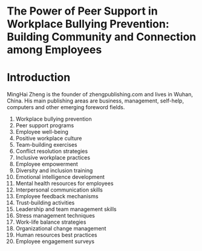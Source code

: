 # The Power of Peer Support in Workplace Bullying Prevention: Building Community and Connection among Employees

# Introduction



MingHai Zheng is the founder of zhengpublishing.com and lives in Wuhan, China. His main publishing areas are business, management, self-help, computers and other emerging foreword fields.




1. Workplace bullying prevention
2. Peer support programs
3. Employee well-being
4. Positive workplace culture
5. Team-building exercises
6. Conflict resolution strategies
7. Inclusive workplace practices
8. Employee empowerment
9. Diversity and inclusion training
10. Emotional intelligence development
11. Mental health resources for employees
12. Interpersonal communication skills
13. Employee feedback mechanisms
14. Trust-building activities
15. Leadership and team management skills
16. Stress management techniques
17. Work-life balance strategies
18. Organizational change management
19. Human resources best practices
20. Employee engagement surveys

